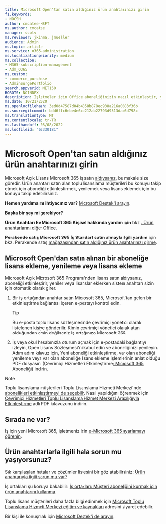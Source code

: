 ```yaml
---
title: Microsoft Open'tan satın aldığınız ürün anahtarınızı girin
f1.keywords:
- NOCSH
author: cmcatee-MSFT
ms.author: cmcatee
manager: scotv
ms.reviewer: jkinma, jmueller
audience: Admin
ms.topic: article
ms.service: o365-administration
ms.localizationpriority: medium
ms.collection:
- M365-subscription-management
- Adm_O365
ms.custom:
- commerce_purchase
- AdminSurgePortfolio
search.appverid: MET150
ROBOTS: NOINDEX
description: İşletmeler için Office aboneliğinizin nasıl etkinleştir, yenilendir veya Microsoft 365 öğrenin.
ms.date: 10/21/2020
ms.openlocfilehash: 3ed0d47587d04b4058b878ec938a216a0083f36b
ms.sourcegitcommit: bdd6ffc6ebe4e6cb212ab22793d9513dae6d798c
ms.translationtype: MT
ms.contentlocale: tr-TR
ms.lasthandoff: 03/08/2022
ms.locfileid: "63330181"
---
```

# <a name="enter-your-product-key-purchased-from-microsoft-open"></a>Microsoft Open'tan satın aldığınız ürün anahtarınızı girin

Microsoft Açık Lisans Microsoft 365 iş satın [aldıysanız](https://go.microsoft.com/fwlink/p/?LinkID=613298), bu makale size göredir. Ürün anahtarı satın alan toplu lisanslama müşterileri bu konuyu takip etmek için aboneliği etkinleştirmek, yenilemek veya lisans eklemek için bu konuyu takip edebilirsiniz.
  
 **Hemen yardıma mı ihtiyacınız var?** [Microsoft Destek'i arayın](../admin/get-help-support.md).
  
 **Başka bir şey mi gerekiyor?**

 **Ürün Anahtarı Ev Microsoft 365 Kişisel hakkında yardım için** bkz [. Ürün anahtarlarını diğer Office](https://support.microsoft.com/office/12a5763a-d45c-4685-8c95-a44500213759).
  
 **Perakende satış Microsoft 365 İş Standart satın almayla ilgili yardım** için bkz. Perakende satış [mağazasından satın aldığınız ürün anahtarınızı girme](enter-your-product-key.md).
  
## <a name="activate-renew-or-add-licenses-to-a-subscription-purchased-from-microsoft-open"></a>Microsoft Open'dan satın alınan bir aboneliğe lisans ekleme, yenileme veya lisans ekleme

Microsoft Açık Microsoft 365 Programı'nden lisans satın aldıysanız, aboneliği etkinleştirir, yeniler veya lisanslar eklerken sistem anahtarı sizin için otomatik olarak girer.
  
1. Bir iş ortağından anahtar satın Microsoft 365, Microsoft'tan gelen bir etkinleştirme bağlantısı içeren e-postayı kontrol edin.

    > [!TIP]
    >  Bu e-posta toplu lisans sözleşmesinde çevrimiçi yönetici olarak listelenen kişiye gönderilir. Kimin çevrimiçi yönetici olarak atan olduğundan emin değilseniz iş ortağınıza Microsoft 365. 
  
2. İş veya okul hesabınızla oturum açmak için e-postadaki bağlantıyı izleyin, Open Lisans Sözleşmesi'ni kabul edin ve aboneliğinizi yenileyin. Adım adım kılavuz için, Yeni aboneliği etkinleştirme, var olan aboneliği yenileme veya var olan aboneliğe lisans ekleme işlemlerinin anlat olduğu PDF dosyasını (Çevrimiçi Hizmetleri Etkinleştirme[: Microsoft 365](https://go.microsoft.com/fwlink/p/?LinkId=618100) Aboneliği) indirin.

> [!NOTE]
> Toplu lisanslama müşterileri Toplu Lisanslama Hizmeti Merkezi'nde [abonelikleri etkinleştirmeyi de seçebilir](https://go.microsoft.com/fwlink/p/?LinkID=282016). Nasıl yapıldığını öğrenmek için [Çevrimiçi Hizmetleri Toplu Lisanslama Hizmet Merkezi Aracılığıyla Etkinleştirme](https://go.microsoft.com/fwlink/p/?LinkId=618096) adlı PDF kılavuzunu indirin.
  
## <a name="whats-next"></a>Sırada ne var?

İş için yeni Microsoft 365, işletmeniz için [e-Microsoft 365 ayarlamayı öğrenin](../admin/setup/setup.md).
  
## <a name="still-having-trouble-with-product-keys"></a>Ürün anahtarlarla ilgili hala sorun mu yaşıyorsunuz?

Sık karşılaşılan hatalar ve çözümler listesini bir göz atabilirsiniz: [Ürün anahtarıyla ilgili sorun mu var?](product-key-errors-and-solutions.md)
  
İş ortakları şu konuya bakabilir: [İş ortakları: Müşteri aboneliğini kurmak için ürün anahtarını kullanma](https://support.microsoft.com/office/cf22c50f-95c9-4fa2-b959-c264de256d40).
  
Toplu lisans müşterileri daha fazla bilgi edinmek için [Microsoft Toplu Lisanslama Hizmeti Merkezi eğitim ve kaynakları](https://go.microsoft.com/fwlink/p/?LinkId=618103) adresini ziyaret edebilir.
  
Bir kişi ile konuşmak için [Microsoft Destek'i de arayın](../admin/get-help-support.md).
